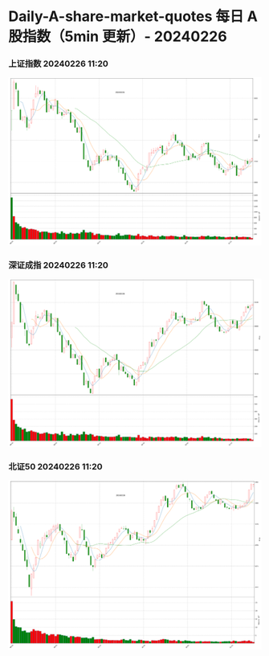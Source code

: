 
# Daily-A-share-market-quotes 每日 A 股指数（5min 更新）- 20240226

### 上证指数 20240226 11:20
![](./fig/2024/2/20240226-sh000001.png)

### 深证成指 20240226 11:20
![](./fig/2024/2/20240226-sz399001.png)

### 北证50 20240226 11:20
![](./fig/2024/2/20240226-bj899050.png)
